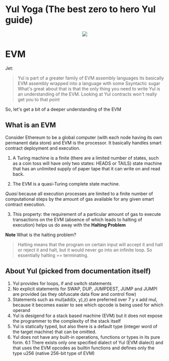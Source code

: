 # Yul Yoga (The best zero to hero Yul guide)

<p align="center">
  <img src="https://user-images.githubusercontent.com/32522659/169563005-e9751444-dedf-41ce-8763-16cadccfc7ba.png" />
</p>

# EVM

Jet:  
> Yul is part of a greater family of EVM assembly languages
> its basically EVM assembly wrapped into a language with some Ssyntactic sugar
> What's great about that is that the only thing you need to write Yul is an understanding of the EVM. Looking at Yul contracts won't really get you to that point


So, let's get a bit of a deeper understanding of the EVM

## What is an EVM

Consider Ethereum to be a global computer (with each node having its own permanent data store) and EVM is the processor. It basically handles smart contract deployment and execution.

1. A Turing machine is a finite (there are a limited number of states, such as a coin toss will have only two states: HEADS or TAILS) state machine that has an unlimited supply of paper tape that it can write on and read back.

2. The EVM is a quasi-Turing complete state machine. 

*Quasi* because all execution processes are limited to a finite number of computational steps by the amount of gas available for any given smart contract execution.

3. This property: the requirement of a particular amount of gas to execute transactions on the EVM (absence of which leads to halting of execution) helps us do away with the **Halting Problem**

**Note** What is the halting problem?
>  Halting means that the program on certain input will accept it and halt or reject it and halt, but it would never go into an infinite loop. So essentially halting == terminating.


## About Yul (picked from documentation itself)

1. Yul provides for loops, if and switch statements
2. No explicit statements for SWAP, DUP, JUMPDEST, JUMP and JUMPI are provided (as they obfuscate data flow and control flow)
3. Statements such as mul(add(x, y),z) are preferred over 7 y x add mul, because it becomes easier to see which opcode is being used for which operand
4. Yul is desigend for a stack based machine (EVM) but it does not expose the programmer to the complexity of the stack itself
5. Yul is statically typed, but also there is a default type (integer word of the target machine) that can be omitted.
6. Yul does not have any built-in operations, functions or types in its pure form.
  6.1 There exists only one specified dialect of Yul (EVM dialect) and that uses the EVM opcodes as builtin functions and defines only the type u256 (native 256-bit type of EVM)
